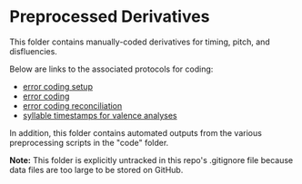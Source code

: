 # Preprocessed Derivatives

This folder contains manually-coded derivatives for timing, pitch, and disfluencies.

Below are links to the associated protocols for coding:
- [error coding setup](https://docs.google.com/document/d/1A88oO4C6x049lXESbzzNCN5rUcJtpbB3T4LrLqEslbs/edit?usp=sharing)
- [error coding](https://docs.google.com/document/d/1OJ3vNHM9QwIwTmtQjmaBvUQtnF5EObQYqJHOS74VIQM/edit?usp=sharing)
- [error coding reconciliation](https://docs.google.com/document/d/1sa8W7WdmTr0u99bHeZ7gKHm-XBzTcDsLhlxcExCg0D8/edit?usp=sharing)
- [syllable timestamps for valence analyses](https://docs.google.com/document/d/1KPxQHEJMr0e6kF2q0Cnul815TQ56nDBXvRNGaM_AB4w/edit?usp=sharing)

In addition, this folder contains automated outputs from the various preprocessing scripts in the "code" folder.

**Note:** This folder is explicitly untracked in this repo's .gitignore file because data files are too large to be stored on GitHub.